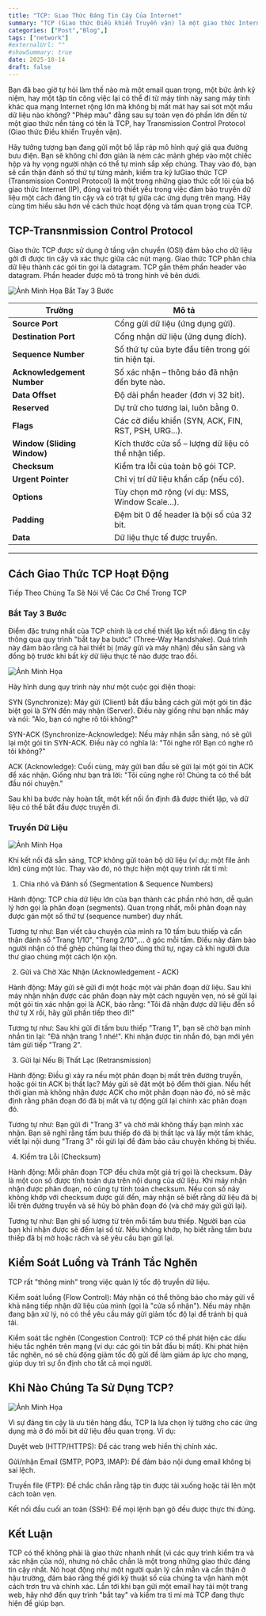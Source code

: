 ```yaml
---
title: "TCP: Giao Thức Đáng Tin Cậy Của Internet"
summary: "TCP (Giao thức Điều khiển Truyền vận) là một giao thức Internet thiết yếu, đảm bảo dữ liệu được gửi đi một cách đáng tin cậy và đúng thứ tự bằng cách kiểm tra lỗi và tự động gửi lại các gói tin bị mất, nền tảng cho các dịch vụ quan trọng như duyệt web và email."
categories: ["Post","Blog",]
tags: ["network"]
#externalUrl: ""
#showSummary: true
date: 2025-10-14
draft: false
---
```


Bạn đã bao giờ tự hỏi làm thế nào mà một email quan trọng, một bức ảnh kỷ niệm, hay một tập tin công việc lại có thể đi từ máy tính này sang máy tính khác qua mạng Internet rộng lớn mà không bị mất mát hay sai sót một mẩu dữ liệu nào không? "Phép màu" đằng sau sự toàn vẹn đó phần lớn đến từ một giao thức nền tảng có tên là TCP, hay Transmission Control Protocol (Giao thức Điều khiển Truyền vận).

Hãy tưởng tượng bạn đang gửi một bộ lắp ráp mô hình quý giá qua đường bưu điện. Bạn sẽ không chỉ đơn giản là ném các mảnh ghép vào một chiếc hộp và hy vọng người nhận có thể tự mình sắp xếp chúng. Thay vào đó, bạn sẽ cẩn thận đánh số thứ tự từng mảnh, kiểm tra kỹ lưGiao thức TCP (Transmission Control Protocol) là một trong những giao thức cốt lõi của bộ giao thức Internet (IP), đóng vai trò thiết yếu trong việc đảm bảo truyền dữ liệu một cách đáng tin cậy và có trật tự giữa các ứng dụng trên mạng. Hãy cùng tìm hiểu sâu hơn về cách thức hoạt động và tầm quan trọng của TCP.

## TCP-Transnmission Control Protocol

Giao thức TCP được sử dụng ở tầng vận chuyển (OSI) đảm bảo cho dữ liệu gởi đi được tin cậy và xác thực giữa các nút mạng. Giao thức TCP phân chia dữ liệu thành các gói tin gọi là datagram. TCP gắn thêm phần header vào datagram. Phần header được mô tả trong hình vẽ bên dưới.

![Ảnh Minh Họa Bắt Tay 3 Bước](/images/TCP-packet-format.jpg)

| **Trường** | **Mô tả** |
|-------------|------------|
| **Source Port** | Cổng gửi dữ liệu (ứng dụng gửi). |
| **Destination Port** | Cổng nhận dữ liệu (ứng dụng đích). |
| **Sequence Number** | Số thứ tự của byte đầu tiên trong gói tin hiện tại. |
| **Acknowledgement Number** | Số xác nhận – thông báo đã nhận đến byte nào. |
| **Data Offset** | Độ dài phần header (đơn vị 32 bit). |
| **Reserved** | Dự trữ cho tương lai, luôn bằng 0. |
| **Flags** | Các cờ điều khiển (SYN, ACK, FIN, RST, PSH, URG...). |
| **Window (Sliding Window)** | Kích thước cửa sổ – lượng dữ liệu có thể nhận tiếp. |
| **Checksum** | Kiểm tra lỗi của toàn bộ gói TCP. |
| **Urgent Pointer** | Chỉ vị trí dữ liệu khẩn cấp (nếu có). |
| **Options** | Tùy chọn mở rộng (ví dụ: MSS, Window Scale...). |
| **Padding** | Đệm bit 0 để header là bội số của 32 bit. |
| **Data** | Dữ liệu thực tế được truyền. |

---
## Cách Giao Thức TCP Hoạt Động

Tiếp Theo Chúng Ta Sẽ Nói Về Các Cơ Chế Trong TCP

### Bắt Tay 3 Bước

Điểm đặc trưng nhất của TCP chính là cơ chế thiết lập kết nối đáng tin cậy thông qua quy trình "bắt tay ba bước" (Three-Way Handshake). Quá trình này đảm bảo rằng cả hai thiết bị (máy gửi và máy nhận) đều sẵn sàng và đồng bộ trước khi bất kỳ dữ liệu thực tế nào được trao đổi.

![Ảnh Minh Họa](/images/3way.png)

Hãy hình dung quy trình này như một cuộc gọi điện thoại:

SYN (Synchronize): Máy gửi (Client) bắt đầu bằng cách gửi một gói tin đặc biệt gọi là SYN đến máy nhận (Server). Điều này giống như bạn nhấc máy và nói: "Alo, bạn có nghe rõ tôi không?"

SYN-ACK (Synchronize-Acknowledge): Nếu máy nhận sẵn sàng, nó sẽ gửi lại một gói tin SYN-ACK. Điều này có nghĩa là: "Tôi nghe rõ! Bạn có nghe rõ tôi không?"

ACK (Acknowledge): Cuối cùng, máy gửi ban đầu sẽ gửi lại một gói tin ACK để xác nhận. Giống như bạn trả lời: "Tôi cũng nghe rõ! Chúng ta có thể bắt đầu nói chuyện."

Sau khi ba bước này hoàn tất, một kết nối ổn định đã được thiết lập, và dữ liệu có thể bắt đầu được truyền đi.

### Truyền Dữ Liệu

![Ảnh Minh Họa](/images/data-transfer.jpg)

Khi kết nối đã sẵn sàng, TCP không gửi toàn bộ dữ liệu (ví dụ: một file ảnh lớn) cùng một lúc. Thay vào đó, nó thực hiện một quy trình rất tỉ mỉ:

1. Chia nhỏ và Đánh số (Segmentation & Sequence Numbers)

Hành động: TCP chia dữ liệu lớn của bạn thành các phần nhỏ hơn, dễ quản lý hơn gọi là phân đoạn (segments). Quan trọng nhất, mỗi phân đoạn này được gán một số thứ tự (sequence number) duy nhất.

Tương tự như: Bạn viết câu chuyện của mình ra 10 tấm bưu thiếp và cẩn thận đánh số "Trang 1/10", "Trang 2/10",... ở góc mỗi tấm. Điều này đảm bảo người nhận có thể ghép chúng lại theo đúng thứ tự, ngay cả khi người đưa thư giao chúng một cách lộn xộn.

2. Gửi và Chờ Xác Nhận (Acknowledgement - ACK)

Hành động: Máy gửi sẽ gửi đi một hoặc một vài phân đoạn dữ liệu. Sau khi máy nhận nhận được các phân đoạn này một cách nguyên vẹn, nó sẽ gửi lại một gói tin xác nhận gọi là ACK, báo rằng: "Tôi đã nhận được dữ liệu đến số thứ tự X rồi, hãy gửi phần tiếp theo đi!"

Tương tự như: Sau khi gửi đi tấm bưu thiếp "Trang 1", bạn sẽ chờ bạn mình nhắn tin lại: "Đã nhận trang 1 nhé!". Khi nhận được tin nhắn đó, bạn mới yên tâm gửi tiếp "Trang 2".

3. Gửi lại Nếu Bị Thất Lạc (Retransmission)

Hành động: Điều gì xảy ra nếu một phân đoạn bị mất trên đường truyền, hoặc gói tin ACK bị thất lạc? Máy gửi sẽ đặt một bộ đếm thời gian. Nếu hết thời gian mà không nhận được ACK cho một phân đoạn nào đó, nó sẽ mặc định rằng phân đoạn đó đã bị mất và tự động gửi lại chính xác phân đoạn đó.

Tương tự như: Bạn gửi đi "Trang 3" và chờ mãi không thấy bạn mình xác nhận. Bạn sẽ nghĩ rằng tấm bưu thiếp đó đã bị thất lạc và lấy một tấm khác, viết lại nội dung "Trang 3" rồi gửi lại để đảm bảo câu chuyện không bị thiếu.

4. Kiểm tra Lỗi (Checksum)

Hành động: Mỗi phân đoạn TCP đều chứa một giá trị gọi là checksum. Đây là một con số được tính toán dựa trên nội dung của dữ liệu. Khi máy nhận nhận được phân đoạn, nó cũng tự tính toán checksum. Nếu con số này không khớp với checksum được gửi đến, máy nhận sẽ biết rằng dữ liệu đã bị lỗi trên đường truyền và sẽ hủy bỏ phân đoạn đó (và chờ máy gửi gửi lại).

Tương tự như: Bạn ghi số lượng từ trên mỗi tấm bưu thiếp. Người bạn của bạn khi nhận được sẽ đếm lại số từ. Nếu không khớp, họ biết rằng tấm bưu thiếp đã bị mờ hoặc rách và sẽ yêu cầu bạn gửi lại.

## Kiểm Soát Luồng và Tránh Tắc Nghẽn

TCP rất "thông minh" trong việc quản lý tốc độ truyền dữ liệu.

Kiểm soát luồng (Flow Control): Máy nhận có thể thông báo cho máy gửi về khả năng tiếp nhận dữ liệu của mình (gọi là "cửa sổ nhận"). Nếu máy nhận đang bận xử lý, nó có thể yêu cầu máy gửi giảm tốc độ lại để tránh bị quá tải.

Kiểm soát tắc nghẽn (Congestion Control): TCP có thể phát hiện các dấu hiệu tắc nghẽn trên mạng (ví dụ: các gói tin bắt đầu bị mất). Khi phát hiện tắc nghẽn, nó sẽ chủ động giảm tốc độ gửi để làm giảm áp lực cho mạng, giúp duy trì sự ổn định cho tất cả mọi người.

## Khi Nào Chúng Ta Sử Dụng TCP?

![Ảnh Minh Họa](/images/free-photo-of-when-text-on-dice.jpeg)

Vì sự đáng tin cậy là ưu tiên hàng đầu, TCP là lựa chọn lý tưởng cho các ứng dụng mà ở đó mỗi bit dữ liệu đều quan trọng. Ví dụ:

Duyệt web (HTTP/HTTPS): Để các trang web hiển thị chính xác.

Gửi/nhận Email (SMTP, POP3, IMAP): Để đảm bảo nội dung email không bị sai lệch.

Truyền file (FTP): Để chắc chắn rằng tập tin được tải xuống hoặc tải lên một cách toàn vẹn.

Kết nối đầu cuối an toàn (SSH): Để mọi lệnh bạn gõ đều được thực thi đúng.

## Kết Luận

TCP có thể không phải là giao thức nhanh nhất (vì các quy trình kiểm tra và xác nhận của nó), nhưng nó chắc chắn là một trong những giao thức đáng tin cậy nhất. Nó hoạt động như một người quản lý cần mẫn và cẩn thận ở hậu trường, đảm bảo rằng thế giới kỹ thuật số của chúng ta vận hành một cách trơn tru và chính xác. Lần tới khi bạn gửi một email hay tải một trang web, hãy nhớ đến quy trình "bắt tay" và kiểm tra tỉ mỉ mà TCP đang thực hiện để giúp bạn.